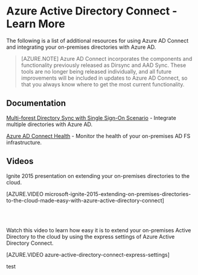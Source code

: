 <properties 
	pageTitle="Azure Active Directory Connect - Learn More" 
	description="Learn more about Azure AD Connect." 
	services="active-directory" 
	documentationCenter="" 
	authors="billmath" 
	manager="stevenpo" 
	editor="curtand"/>

<tags 
	ms.service="active-directory" 
	ms.workload="identity" 
	ms.tgt_pltfrm="na" 
	ms.devlang="na" 
	ms.topic="article" 
	ms.date="08/24/2015" 
	ms.author="billmath"/>

# Azure Active Directory Connect - Learn More

The following is a list of additional resources for using Azure AD Connect and integrating your on-premises directories with Azure AD.

>[AZURE.NOTE] Azure AD Connect incorporates the components and functionality previously released as Dirsync and AAD Sync. These tools are no longer being released individually, and all future improvements will be included in updates to Azure AD Connect, so that you always know where to get the most current functionality.

## Documentation


[Multi-forest Directory Sync with Single Sign-On Scenario](https://msdn.microsoft.com/library/azure/dn510976.aspx) - Integrate multiple directories with Azure AD.

[Azure AD Connect Health](https://msdn.microsoft.com/library/azure/dn906722.aspx) - Monitor the health of your on-premises AD FS infrastructure.

## Videos

Ignite 2015 presentation on extending your on-premises directories to the cloud.

[AZURE.VIDEO microsoft-ignite-2015-extending-on-premises-directories-to-the-cloud-made-easy-with-azure-active-directory-connect]

<br>
<br>

Watch this video to learn how easy it is to extend your on-premises Active Directory to the cloud by using the express settings of Azure Active Directory Connect.

[AZURE.VIDEO azure-active-directory-connect-express-settings]

 

test
